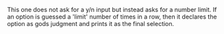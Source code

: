 This one does not ask for a y/n input but instead asks for a number limit. If an option is guessed a 'limit' number of times in a row, then it declares the option as gods judgment and prints it as the final selection.